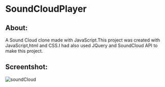 # SoundCloudPlayer

## About:
A Sound Cloud clone made with JavaScript.This project was created with JavaScript,html and CSS.I had also used JQuery and SoundCloud API to make this project.

## Screentshot:
![soundCloud](https://user-images.githubusercontent.com/61515279/128781410-263e807d-a1fb-4886-b7b8-3ef66034bf6b.PNG)


